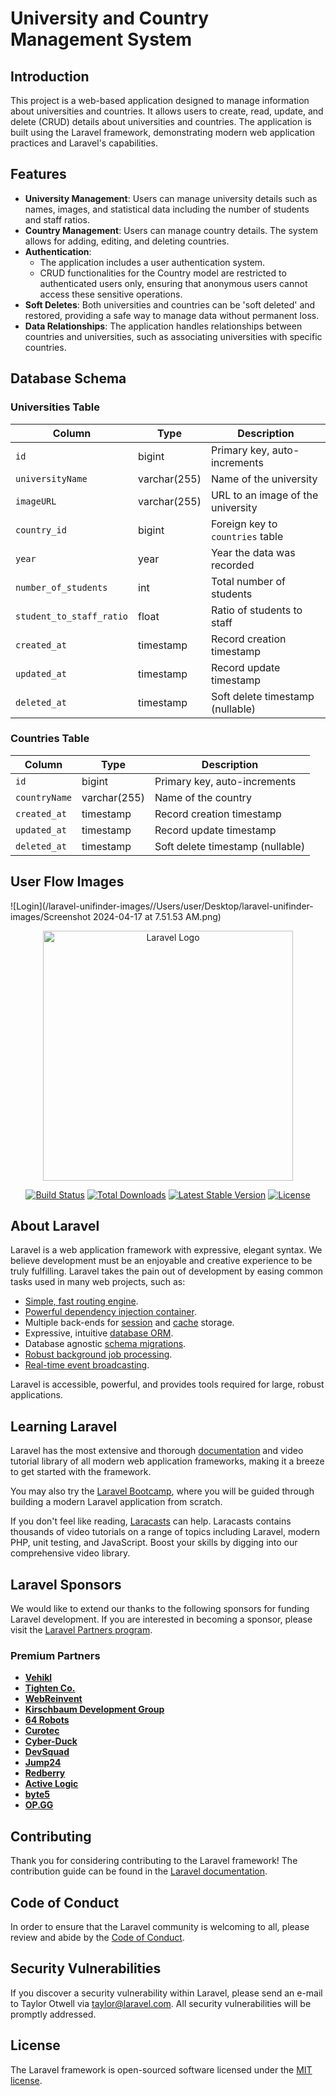 # University and Country Management System

## Introduction

This project is a web-based application designed to manage information about universities and countries. It allows users to create, read, update, and delete (CRUD) details about universities and countries. The application is built using the Laravel framework, demonstrating modern web application practices and Laravel's capabilities.

## Features

- **University Management**: Users can manage university details such as names, images, and statistical data including the number of students and staff ratios.
- **Country Management**: Users can manage country details. The system allows for adding, editing, and deleting countries.
- **Authentication**:
  - The application includes a user authentication system.
  - CRUD functionalities for the Country model are restricted to authenticated users only, ensuring that anonymous users cannot access these sensitive operations.
- **Soft Deletes**: Both universities and countries can be 'soft deleted' and restored, providing a safe way to manage data without permanent loss.
- **Data Relationships**: The application handles relationships between countries and universities, such as associating universities with specific countries.

## Database Schema

### Universities Table

| Column                | Type         | Description                            |
|-----------------------|--------------|----------------------------------------|
| `id`                  | bigint       | Primary key, auto-increments           |
| `universityName`      | varchar(255) | Name of the university                 |
| `imageURL`            | varchar(255) | URL to an image of the university      |
| `country_id`          | bigint       | Foreign key to `countries` table       |
| `year`                | year         | Year the data was recorded             |
| `number_of_students`  | int          | Total number of students               |
| `student_to_staff_ratio` | float     | Ratio of students to staff             |
| `created_at`          | timestamp    | Record creation timestamp              |
| `updated_at`          | timestamp    | Record update timestamp                |
| `deleted_at`          | timestamp    | Soft delete timestamp (nullable)       |

### Countries Table

| Column                | Type         | Description                            |
|-----------------------|--------------|----------------------------------------|
| `id`                  | bigint       | Primary key, auto-increments           |
| `countryName`         | varchar(255) | Name of the country                    |
| `created_at`          | timestamp    | Record creation timestamp              |
| `updated_at`          | timestamp    | Record update timestamp                |
| `deleted_at`          | timestamp    | Soft delete timestamp (nullable)       |

## User Flow Images
![Login](/laravel-unifinder-images//Users/user/Desktop/laravel-unifinder-images/Screenshot 2024-04-17 at 7.51.53 AM.png)


<p align="center"><a href="https://laravel.com" target="_blank"><img src="https://raw.githubusercontent.com/laravel/art/master/logo-lockup/5%20SVG/2%20CMYK/1%20Full%20Color/laravel-logolockup-cmyk-red.svg" width="400" alt="Laravel Logo"></a></p>

<p align="center">
<a href="https://github.com/laravel/framework/actions"><img src="https://github.com/laravel/framework/workflows/tests/badge.svg" alt="Build Status"></a>
<a href="https://packagist.org/packages/laravel/framework"><img src="https://img.shields.io/packagist/dt/laravel/framework" alt="Total Downloads"></a>
<a href="https://packagist.org/packages/laravel/framework"><img src="https://img.shields.io/packagist/v/laravel/framework" alt="Latest Stable Version"></a>
<a href="https://packagist.org/packages/laravel/framework"><img src="https://img.shields.io/packagist/l/laravel/framework" alt="License"></a>
</p>

## About Laravel

Laravel is a web application framework with expressive, elegant syntax. We believe development must be an enjoyable and creative experience to be truly fulfilling. Laravel takes the pain out of development by easing common tasks used in many web projects, such as:

- [Simple, fast routing engine](https://laravel.com/docs/routing).
- [Powerful dependency injection container](https://laravel.com/docs/container).
- Multiple back-ends for [session](https://laravel.com/docs/session) and [cache](https://laravel.com/docs/cache) storage.
- Expressive, intuitive [database ORM](https://laravel.com/docs/eloquent).
- Database agnostic [schema migrations](https://laravel.com/docs/migrations).
- [Robust background job processing](https://laravel.com/docs/queues).
- [Real-time event broadcasting](https://laravel.com/docs/broadcasting).

Laravel is accessible, powerful, and provides tools required for large, robust applications.

## Learning Laravel

Laravel has the most extensive and thorough [documentation](https://laravel.com/docs) and video tutorial library of all modern web application frameworks, making it a breeze to get started with the framework.

You may also try the [Laravel Bootcamp](https://bootcamp.laravel.com), where you will be guided through building a modern Laravel application from scratch.

If you don't feel like reading, [Laracasts](https://laracasts.com) can help. Laracasts contains thousands of video tutorials on a range of topics including Laravel, modern PHP, unit testing, and JavaScript. Boost your skills by digging into our comprehensive video library.

## Laravel Sponsors

We would like to extend our thanks to the following sponsors for funding Laravel development. If you are interested in becoming a sponsor, please visit the [Laravel Partners program](https://partners.laravel.com).

### Premium Partners

- **[Vehikl](https://vehikl.com/)**
- **[Tighten Co.](https://tighten.co)**
- **[WebReinvent](https://webreinvent.com/)**
- **[Kirschbaum Development Group](https://kirschbaumdevelopment.com)**
- **[64 Robots](https://64robots.com)**
- **[Curotec](https://www.curotec.com/services/technologies/laravel/)**
- **[Cyber-Duck](https://cyber-duck.co.uk)**
- **[DevSquad](https://devsquad.com/hire-laravel-developers)**
- **[Jump24](https://jump24.co.uk)**
- **[Redberry](https://redberry.international/laravel/)**
- **[Active Logic](https://activelogic.com)**
- **[byte5](https://byte5.de)**
- **[OP.GG](https://op.gg)**

## Contributing

Thank you for considering contributing to the Laravel framework! The contribution guide can be found in the [Laravel documentation](https://laravel.com/docs/contributions).

## Code of Conduct

In order to ensure that the Laravel community is welcoming to all, please review and abide by the [Code of Conduct](https://laravel.com/docs/contributions#code-of-conduct).

## Security Vulnerabilities

If you discover a security vulnerability within Laravel, please send an e-mail to Taylor Otwell via [taylor@laravel.com](mailto:taylor@laravel.com). All security vulnerabilities will be promptly addressed.

## License

The Laravel framework is open-sourced software licensed under the [MIT license](https://opensource.org/licenses/MIT).
